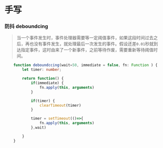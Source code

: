 
# 手写

### 防抖 deboundcing
> 当一个事件发生时，事件处理器需要等一定阈值事件，如果这段时间过去之后，再也没有事件发生，就处理最后一次发生的事件。假设还差`0.01`秒就到达指定事件，这时由来了一个新事件，之前等待作废，需要重新等待阈值时间。

```ts
    function deboundccing(wait=50, immediate = false, fn: Function ) {
        let timer: number;

        return function() {
            if(immediate) {
                fn.apply(this, arguments)
            }

            if(timer) {
                clearTimeout(timer)
            }

            timer = setTimeout(()=>{
                fn.apply(this, arguments)
            },wait)

        }
    }
```